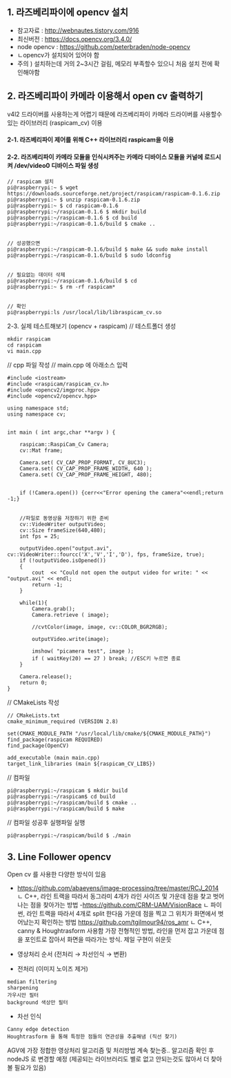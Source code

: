 ## 1. 라즈베리파이에 opencv 설치

- 참고자료 : http://webnautes.tistory.com/916
- 최신버전 : https://docs.opencv.org/3.4.0/
- node opencv : https://github.com/peterbraden/node-opencv
- ㄴopencv가 설치되어 있어야 함
- 주의 ) 설치하는데 거의 2~3시간 걸림, 메모리 부족할수 있으니 처음 설치 전에 확인해야함



## 2. 라즈베리파이 카메라 이용해서 open cv 출력하기
v4l2 드라이버를 사용하는게 어렵기 때문에 라즈베리파이 카메라 드라이버를 사용할수 있는 라이브러리 (raspicam_cv) 이용 

#### 2-1. 라즈베리파이 제어를 위해 C++ 라이브러리 raspicam을 이용

#### 2-2. 라즈베리파이 카메라 모듈을 인식시켜주는 카메라 디바이스 모듈을 커널에 로드시켜 /dev/video0 디바이스 파일 생성

```
// raspicam 설치
pi@raspberrypi:~ $ wget https://downloads.sourceforge.net/project/raspicam/raspicam-0.1.6.zip
pi@raspberrypi:~ $ unzip raspicam-0.1.6.zip
pi@raspberrypi:~ $ cd raspicam-0.1.6
pi@raspberrypi:~/raspicam-0.1.6 $ mkdir build
pi@raspberrypi:~/raspicam-0.1.6 $ cd build
pi@raspberrypi:~/raspicam-0.1.6/build $ cmake ..


// 성공했으면
pi@raspberrypi:~/raspicam-0.1.6/build $ make && sudo make install
pi@raspberrypi:~/raspicam-0.1.6/build $ sudo ldconfig


// 필요없는 데이터 삭제
pi@raspberrypi:~/raspicam-0.1.6/build $ cd
pi@raspberrypi:~ $ rm -rf raspicam*


// 확인 
pi@raspberrypi:ls /usr/local/lib/libraspicam_cv.so
```

2-3. 실제 테스트해보기 (opencv + raspicam)
// 테스트폴더 생성
```
mkdir raspicam
cd raspicam
vi main.cpp
```
// cpp 파일 작성
// main.cpp 에 아래소스 입력
```
#include <iostream>
#include <raspicam/raspicam_cv.h>
#include <opencv2/imgproc.hpp>
#include <opencv2/opencv.hpp>
  
using namespace std;
using namespace cv;

 
int main ( int argc,char **argv ) {
 
    raspicam::RaspiCam_Cv Camera;
    cv::Mat frame;
 
    Camera.set( CV_CAP_PROP_FORMAT, CV_8UC3);
    Camera.set( CV_CAP_PROP_FRAME_WIDTH, 640 );
    Camera.set( CV_CAP_PROP_FRAME_HEIGHT, 480);
 
 
    if (!Camera.open()) {cerr<<"Error opening the camera"<<endl;return -1;}
 

    //파일로 동영상을 저장하기 위한 준비
    cv::VideoWriter outputVideo;
    cv::Size frameSize(640,480);
    int fps = 25;
 
    outputVideo.open("output.avi", cv::VideoWriter::fourcc('X','V','I','D'), fps, frameSize, true);
    if (!outputVideo.isOpened())
    {
        cout  << "Could not open the output video for write: " << "output.avi" << endl;
        return -1;
    }
 
    while(1){
        Camera.grab();
        Camera.retrieve ( image);
 
        //cvtColor(image, image, cv::COLOR_BGR2RGB);
 
        outputVideo.write(image);
 
        imshow( "picamera test", image );
        if ( waitKey(20) == 27 ) break; //ESC키 누르면 종료
    }
 
    Camera.release();
	return 0;
}
```
// CMakeLists 작성
```
// CMakeLists.txt
cmake_minimum_required (VERSION 2.8) 
 
set(CMAKE_MODULE_PATH "/usr/local/lib/cmake/${CMAKE_MODULE_PATH}") 
find_package(raspicam REQUIRED)
find_package(OpenCV)
 
add_executable (main main.cpp)  
target_link_libraries (main ${raspicam_CV_LIBS})

```
// 컴파일
```
pi@raspberrypi:~/raspicam $ mkdir build
pi@raspberrypi:~/raspicam$ cd build
pi@raspberrypi:~/raspicam/build $ cmake ..
pi@raspberrypi:~/raspicam/build $ make
```

// 컴파일 성공후 실행파일 실행
```
pi@raspberrypi:~/raspicam/build $ ./main
```



##  3. Line Follower opencv 

Open cv 를 사용한 다양한 방식이 있음 
- https://github.com/abaeyens/image-processing/tree/master/RCJ_2014
ㄴ C++, 라인 트랙을 따라서 동그라미 4개가 라인 사이즈 및 가운데 점을 찾고 벗어나는 점을 찾아가는 방법
-https://github.com/CRM-UAM/VisionRace 
ㄴ 파이썬, 라인 트랙을 따라서 4개로 split 한다음 가운데 점을 찍고 그 위치가 화면에서 벗어났는지 확인하는 방법
https://github.com/tgilmour94/ros_amr
ㄴ C++, canny & Houghtrasform  사용함 가장 전형적인 방법, 라인을 먼저 잡고 가운데 점을 포인트로 잡아서 화면을 따라가는 방식. 제일 구현이 쉬운듯


- 영상처리 순서 (전처리 → 차선인식 → 변환) 


- 전처리 (이미지 노이즈 제거) 
```
median filtering
sharpening
가우시안 필터 
background 색상만 필터
````
- 차선 인식
````
Canny edge detection 
Houghtrasform 을 통해 특정한 점들의 연관성을 추출해냄 (직선 찾기)
````

AGV에 가장 정합한 영상처리 알고리즘 및 처리방법 계속 찾는중..
알고리즘 확인 후 nodeJS 로 변경할 예정 (제공되는 라이브러리도 별로 없고 안되는것도 많아서 더 찾아볼 필요가 있음)



